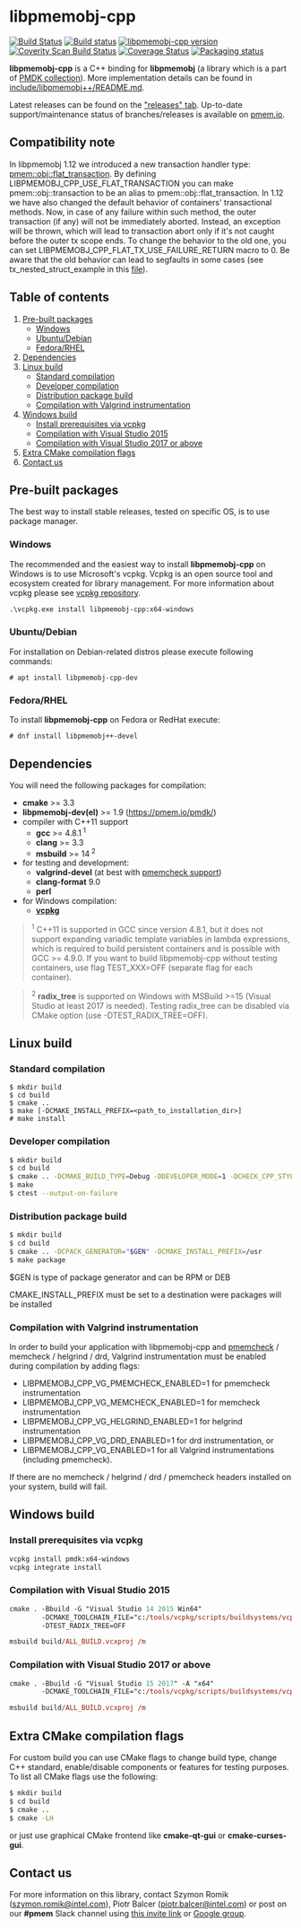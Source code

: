# libpmemobj-cpp

[![Build Status](https://travis-ci.org/pmem/libpmemobj-cpp.svg?branch=master)](https://travis-ci.org/pmem/libpmemobj-cpp)
[![Build status](https://github.com/pmem/libpmemobj-cpp/workflows/CPP/badge.svg)](https://github.com/pmem/libpmemobj-cpp/actions)
[![libpmemobj-cpp version](https://img.shields.io/github/tag/pmem/libpmemobj-cpp.svg)](https://github.com/pmem/libpmemobj-cpp/releases/latest)
[![Coverity Scan Build Status](https://scan.coverity.com/projects/15911/badge.svg)](https://scan.coverity.com/projects/pmem-libpmemobj-cpp)
[![Coverage Status](https://codecov.io/github/pmem/libpmemobj-cpp/coverage.svg?branch=master)](https://codecov.io/gh/pmem/libpmemobj-cpp/branch/master)
[![Packaging status](https://repology.org/badge/tiny-repos/libpmemobj-cpp.svg)](https://repology.org/project/libpmemobj-cpp/versions)

**libpmemobj-cpp** is a C++ binding for **libpmemobj** (a library which is a part of [PMDK collection](https://github.com/pmem/pmdk)).
More implementation details can be found in [include/libpmemobj++/README.md](include/libpmemobj++/README.md).

Latest releases can be found on the ["releases" tab](https://github.com/pmem/libpmemobj-cpp/releases).
Up-to-date support/maintenance status of branches/releases is available on [pmem.io](https://pmem.io/libpmemobj-cpp).

## Compatibility note
In libpmemobj 1.12 we introduced a new transaction handler type: [pmem::obj::flat_transaction](https://pmem.io/libpmemobj-cpp/master/doxygen/classpmem_1_1obj_1_1flat__transaction.html).
By defining LIBPMEMOBJ_CPP_USE_FLAT_TRANSACTION you can make pmem::obj::transaction to be an alias to pmem::obj::flat_transaction.
In 1.12 we have also changed the default behavior of containers' transactional methods. Now, in case of any failure within such method,
the outer transaction (if any) will not be immediately aborted. Instead, an exception will be thrown, which will lead to transaction abort
only if it's not caught before the outer tx scope ends. To change the behavior to the old one, you can set LIBPMEMOBJ_CPP_FLAT_TX_USE_FAILURE_RETURN macro to 0.
Be aware that the old behavior can lead to segfaults in some cases (see tx_nested_struct_example in this [file](examples/transaction/transaction.cpp)).

## Table of contents
1. [Pre-built packages](#pre-built-packages)
	- [Windows](#windows)
	- [Ubuntu/Debian](#ubuntudebian)
	- [Fedora/RHEL](#fedorarhel)
2. [Dependencies](#dependencies)
3. [Linux build](#linux-build)
	- [Standard compilation](#standard-compilation)
	- [Developer compilation](#developer-compilation)
	- [Distribution package build](#distribution-package-build)
	- [Compilation with Valgrind instrumentation](#compilation-with-valgrind-instrumentation)
4. [Windows build](#windows-build)
	- [Install prerequisites via vcpkg](#install-prerequisites-via-vcpkg)
	- [Compilation with Visual Studio 2015](#compilation-with-visual-studio-2015)
	- [Compilation with Visual Studio 2017 or above](#compilation-with-visual-studio-2017-or-above)
5. [Extra CMake compilation flags](#extra-cmake-compilation-flags)
6. [Contact us](#contact-us)

## Pre-built packages
The best way to install stable releases, tested on specific OS, is to use package manager.

### Windows
The recommended and the easiest way to install **libpmemobj-cpp** on Windows is to use Microsoft's vcpkg. Vcpkg is an open source tool and ecosystem created for library management.
For more information about vcpkg please see [vcpkg repository](https://github.com/microsoft/vcpkg#quick-start-windows).
```ps
.\vcpkg.exe install libpmemobj-cpp:x64-windows
```

### Ubuntu/Debian
For installation on Debian-related distros please execute following commands:
```
# apt install libpmemobj-cpp-dev
```

### Fedora/RHEL
To install **libpmemobj-cpp** on Fedora or RedHat execute:
```
# dnf install libpmemobj++-devel
```

## Dependencies
You will need the following packages for compilation:

- **cmake** >= 3.3
- **libpmemobj-dev(el)** >= 1.9 (https://pmem.io/pmdk/)
- compiler with C++11 support
	- **gcc** >= 4.8.1<sup> 1</sup>
	- **clang** >= 3.3
	- **msbuild** >= 14<sup> 2</sup>
- for testing and development:
	- **valgrind-devel** (at best with [pmemcheck support](https://github.com/pmem/valgrind))
	- **clang-format** 9.0
	- **perl**
- for Windows compilation:
	- [**vcpkg**](https://github.com/microsoft/vcpkg#quick-start-windows)

 ><sup>1</sup> C++11 is supported in GCC since version 4.8.1, but it does not support expanding variadic template variables in lambda expressions, which is required to build persistent containers and is possible with GCC >= 4.9.0. If you want to build libpmemobj-cpp without testing containers, use flag TEST_XXX=OFF (separate flag for each container).

 ><sup>2</sup> **radix_tree** is supported on Windows with MSBuild >=15 (Visual Studio at least 2017 is needed). Testing radix_tree can be disabled via CMake option (use -DTEST_RADIX_TREE=OFF).

## Linux build
### Standard compilation
```
$ mkdir build
$ cd build
$ cmake ..
$ make [-DCMAKE_INSTALL_PREFIX=<path_to_installation_dir>]
# make install
```

### Developer compilation
```sh
$ mkdir build
$ cd build
$ cmake .. -DCMAKE_BUILD_TYPE=Debug -DDEVELOPER_MODE=1 -DCHECK_CPP_STYLE=1
$ make
$ ctest --output-on-failure
```

### Distribution package build
```sh
$ mkdir build
$ cd build
$ cmake .. -DCPACK_GENERATOR="$GEN" -DCMAKE_INSTALL_PREFIX=/usr
$ make package
```

$GEN is type of package generator and can be RPM or DEB

CMAKE_INSTALL_PREFIX must be set to a destination were packages will be installed

### Compilation with Valgrind instrumentation

In order to build your application with libpmemobj-cpp and
[pmemcheck](https://github.com/pmem/valgrind) / memcheck / helgrind / drd,
Valgrind instrumentation must be enabled during compilation by adding flags:
- LIBPMEMOBJ_CPP_VG_PMEMCHECK_ENABLED=1 for pmemcheck instrumentation
- LIBPMEMOBJ_CPP_VG_MEMCHECK_ENABLED=1 for memcheck instrumentation
- LIBPMEMOBJ_CPP_VG_HELGRIND_ENABLED=1 for helgrind instrumentation
- LIBPMEMOBJ_CPP_VG_DRD_ENABLED=1 for drd instrumentation, or
- LIBPMEMOBJ_CPP_VG_ENABLED=1 for all Valgrind instrumentations (including pmemcheck).

If there are no memcheck / helgrind / drd / pmemcheck headers installed on your
system, build will fail.

## Windows build

### Install prerequisites via vcpkg
```ps
vcpkg install pmdk:x64-windows
vcpkg integrate install
```

### Compilation with Visual Studio 2015
```ps
cmake . -Bbuild -G "Visual Studio 14 2015 Win64"
        -DCMAKE_TOOLCHAIN_FILE="c:/tools/vcpkg/scripts/buildsystems/vcpkg.cmake"
        -DTEST_RADIX_TREE=OFF

msbuild build/ALL_BUILD.vcxproj /m
```
### Compilation with Visual Studio 2017 or above
```ps
cmake . -Bbuild -G "Visual Studio 15 2017" -A "x64"
		-DCMAKE_TOOLCHAIN_FILE="c:/tools/vcpkg/scripts/buildsystems/vcpkg.cmake"

msbuild build/ALL_BUILD.vcxproj /m
```

## Extra CMake compilation flags
For custom build you can use CMake flags to change build type, change C++ standard, enable/disable components or features for testing purposes.
To list all CMake flags use the following:
```sh
$ mkdir build
$ cd build
$ cmake ..
$ cmake -LH
```
or just use graphical CMake frontend like **cmake-qt-gui** or **cmake-curses-gui**.

## Contact us
For more information on this library, contact Szymon Romik (szymon.romik@intel.com),
Piotr Balcer (piotr.balcer@intel.com) or post on our **#pmem** Slack channel using
[this invite link](https://join.slack.com/t/pmem-io/shared_invite/enQtNzU4MzQ2Mzk3MDQwLWQ1YThmODVmMGFkZWI0YTdhODg4ODVhODdhYjg3NmE4N2ViZGI5NTRmZTBiNDYyOGJjYTIyNmZjYzQxODcwNDg) or [Google group](https://groups.google.com/group/pmem).
